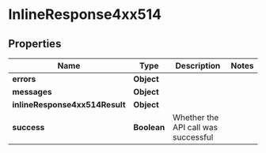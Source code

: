 # InlineResponse4xx514

## Properties
Name | Type | Description | Notes
------------ | ------------- | ------------- | -------------
**errors** | **Object** |  | 
**messages** | **Object** |  | 
**inlineResponse4xx514Result** | **Object** |  | 
**success** | **Boolean** | Whether the API call was successful | 
